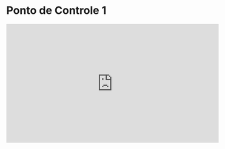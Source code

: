 # Ponto de Controle 1

<iframe width="560" height="315" src="https://www.youtube.com/embed/SrjbbgowhOM" title="YouTube video player" frameborder="0" allow="accelerometer; autoplay; clipboard-write; encrypted-media; gyroscope; picture-in-picture" allowfullscreen></iframe>